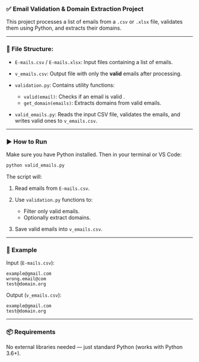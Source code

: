### ✅ Email Validation & Domain Extraction Project

This project processes a list of emails from a `.csv` or `.xlsx` file, validates them using Python, and extracts their domains.

---

### 📁 File Structure:

* `E-mails.csv` / `E-mails.xlsx`:
  Input files containing a list of emails.

* `v_emails.csv`:
  Output file with only the **valid** emails after processing.

* `validation.py`:
  Contains utility functions:

  * `valid(email)`: Checks if an email is valid .
  * `get_domain(emails)`: Extracts domains from valid emails.

* `valid_emails.py`:
  Reads the input CSV file, validates the emails, and writes valid ones to `v_emails.csv`.

---

### ▶️ How to Run

Make sure you have Python installed. Then in your terminal or VS Code:

```bash
python valid_emails.py
```

The script will:

1. Read emails from `E-mails.csv`.
2. Use `validation.py` functions to:

   * Filter only valid emails.
   * Optionally extract domains.
3. Save valid emails into `v_emails.csv`.

---

### 🧪 Example

Input (`E-mails.csv`):

```
example@gmail.com
wrong.email@com
test@domain.org
```

Output (`v_emails.csv`):

```
example@gmail.com
test@domain.org
```

---

### 📦 Requirements

No external libraries needed — just standard Python (works with Python 3.6+).
